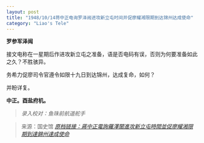 ```yaml
---
layout: post
title: "1948/10/14蒋中正电询罗泽闿进攻新立屯时间并促廖耀湘限期到达锦州达成使命"
category: "Liao's Tele"
---
```


**罗参军泽闿**

接文电称在一星期后作进攻新立屯之准备，语是否电码有误，否则为何要准备如此之久？不胜骇异。

务希力促廖司令官遵令如限十九日到达锦州，达成复命，如何？

并盼详复。

**中正。酉盐府机。**

> *录入校对：鱼珠前航道舵手*

> 来源：国史馆 [*原档链接：蔣中正電詢羅澤闓進攻新立屯時間並促廖耀湘限期到達錦州達成使命*](https://ahonline.drnh.gov.tw/index.php?act=Display/image/5885990cCVwzS5#eal)
